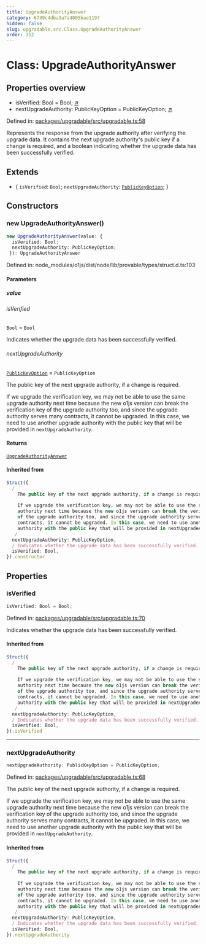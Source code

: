 ```yaml
---
title: UpgradeAuthorityAnswer
category: 6749c4dba3a7a4005bae1197
hidden: false
slug: upgradable.src.Class.UpgradeAuthorityAnswer
order: 352
---
```


# Class: UpgradeAuthorityAnswer

## Properties overview

- isVerified:  Bool = Bool; [↗](#isverified)
- nextUpgradeAuthority:  PublicKeyOption = PublicKeyOption; [↗](#nextupgradeauthority)

Defined in: [packages/upgradable/src/upgradable.ts:58](https://github.com/zkcloudworker/minatokens-lib/blob/main/packages/upgradable/src/upgradable.ts#L58)

Represents the response from the upgrade authority after verifying the upgrade data.
It contains the next upgrade authority's public key if a change is required, and a boolean
indicating whether the upgrade data has been successfully verified.

## Extends

- \{
  `isVerified`: `Bool`;
  `nextUpgradeAuthority`: [`PublicKeyOption`](upgradablesrcclasspublickeyoption);
 \}

## Constructors

### new UpgradeAuthorityAnswer()

```ts
new UpgradeAuthorityAnswer(value: {
  isVerified: Bool;
  nextUpgradeAuthority: PublicKeyOption;
 }): UpgradeAuthorityAnswer
```

Defined in: node\_modules/o1js/dist/node/lib/provable/types/struct.d.ts:103

#### Parameters

##### value

###### isVerified

`Bool` = `Bool`

Indicates whether the upgrade data has been successfully verified.

###### nextUpgradeAuthority

[`PublicKeyOption`](upgradablesrcclasspublickeyoption) = `PublicKeyOption`

The public key of the next upgrade authority, if a change is required.

If we upgrade the verification key, we may not be able to use the same upgrade
authority next time because the new o1js version can break the verification key
of the upgrade authority too, and since the upgrade authority serves many
contracts, it cannot be upgraded. In this case, we need to use another upgrade
authority with the public key that will be provided in `nextUpgradeAuthority`.

#### Returns

[`UpgradeAuthorityAnswer`](upgradablesrcclassupgradeauthorityanswer)

#### Inherited from

```ts
Struct({
  /
    The public key of the next upgrade authority, if a change is required.
   
    If we upgrade the verification key, we may not be able to use the same upgrade
    authority next time because the new o1js version can break the verification key
    of the upgrade authority too, and since the upgrade authority serves many
    contracts, it cannot be upgraded. In this case, we need to use another upgrade
    authority with the public key that will be provided in nextUpgradeAuthority.
   /
  nextUpgradeAuthority: PublicKeyOption,
  / Indicates whether the upgrade data has been successfully verified. /
  isVerified: Bool,
}).constructor
```

## Properties

### isVerified

```ts
isVerified: Bool = Bool;
```

Defined in: [packages/upgradable/src/upgradable.ts:70](https://github.com/zkcloudworker/minatokens-lib/blob/main/packages/upgradable/src/upgradable.ts#L70)

Indicates whether the upgrade data has been successfully verified.

#### Inherited from

```ts
Struct({
  /
    The public key of the next upgrade authority, if a change is required.
   
    If we upgrade the verification key, we may not be able to use the same upgrade
    authority next time because the new o1js version can break the verification key
    of the upgrade authority too, and since the upgrade authority serves many
    contracts, it cannot be upgraded. In this case, we need to use another upgrade
    authority with the public key that will be provided in nextUpgradeAuthority.
   /
  nextUpgradeAuthority: PublicKeyOption,
  / Indicates whether the upgrade data has been successfully verified. /
  isVerified: Bool,
}).isVerified
```

***

### nextUpgradeAuthority

```ts
nextUpgradeAuthority: PublicKeyOption = PublicKeyOption;
```

Defined in: [packages/upgradable/src/upgradable.ts:68](https://github.com/zkcloudworker/minatokens-lib/blob/main/packages/upgradable/src/upgradable.ts#L68)

The public key of the next upgrade authority, if a change is required.

If we upgrade the verification key, we may not be able to use the same upgrade
authority next time because the new o1js version can break the verification key
of the upgrade authority too, and since the upgrade authority serves many
contracts, it cannot be upgraded. In this case, we need to use another upgrade
authority with the public key that will be provided in `nextUpgradeAuthority`.

#### Inherited from

```ts
Struct({
  /
    The public key of the next upgrade authority, if a change is required.
   
    If we upgrade the verification key, we may not be able to use the same upgrade
    authority next time because the new o1js version can break the verification key
    of the upgrade authority too, and since the upgrade authority serves many
    contracts, it cannot be upgraded. In this case, we need to use another upgrade
    authority with the public key that will be provided in nextUpgradeAuthority.
   /
  nextUpgradeAuthority: PublicKeyOption,
  / Indicates whether the upgrade data has been successfully verified. /
  isVerified: Bool,
}).nextUpgradeAuthority
```
